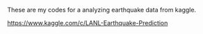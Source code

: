These are my codes for a analyzing earthquake data from kaggle. 

https://www.kaggle.com/c/LANL-Earthquake-Prediction
